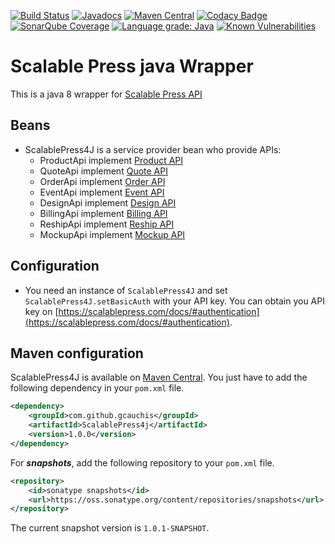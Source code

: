 [![Build Status](https://travis-ci.org/gcauchis/ScalablePress4J.svg?branch=master)](https://travis-ci.org/gcauchis/ScalablePress4J) [![Javadocs](http://www.javadoc.io/badge/com.github.gcauchis/ScalablePress4j.svg)](http://www.javadoc.io/doc/com.github.gcauchis/ScalablePress4j) [![Maven Central](https://maven-badges.herokuapp.com/maven-central/com.github.gcauchis/ScalablePress4j/badge.svg)](https://maven-badges.herokuapp.com/maven-central/com.github.gcauchis/ScalablePress4j) [![Codacy Badge](https://api.codacy.com/project/badge/Grade/51a70ee3f0f14a949da114e1c717498b)](https://www.codacy.com/app/gcauchis/ScalablePress4J?utm_source=github.com&amp;utm_medium=referral&amp;utm_content=gcauchis/ScalablePress4J&amp;utm_campaign=Badge_Grade) [![SonarQube Coverage](https://sonarcloud.io/api/project_badges/measure?project=com.github.gcauchis%3AScalablePress4j&metric=coverage)](https://sonarcloud.io/dashboard?id=com.github.gcauchis%3AScalablePress4j) 
[![Language grade: Java](https://img.shields.io/lgtm/grade/java/g/gcauchis/ScalablePress4J.svg?logo=lgtm&logoWidth=18)](https://lgtm.com/projects/g/gcauchis/ScalablePress4J/context:java)
[![Known Vulnerabilities](https://snyk.io//test/github/gcauchis/ScalablePress4j/badge.svg?targetFile=pom.xml)](https://snyk.io//test/github/gcauchis/ScalablePress4j?targetFile=pom.xml)

# Scalable Press java Wrapper

This is a java 8 wrapper for [Scalable Press API](https://scalablepress.com/docs/)

## Beans
- ScalablePress4J is a service provider bean who provide APIs:
  - ProductApi implement [Product API](https://scalablepress.com/docs/#product-api)
  - QuoteApi implement [Quote API](https://scalablepress.com/docs/#quote-api)
  - OrderApi implement [Order API](https://scalablepress.com/docs/#order-api)
  - EventApi implement [Event API](https://scalablepress.com/docs/#event-api)
  - DesignApi implement [Design  API](https://scalablepress.com/docs/#design-api)
  - BillingApi implement [Billing  API](https://scalablepress.com/docs/#billing-api)
  - ReshipApi implement [Reship  API](https://scalablepress.com/docs/#reship-api)
  - MockupApi implement [Mockup  API](https://scalablepress.com/docs/#mockup-api)

## Configuration
- You need an instance of `ScalablePress4J` and set `ScalablePress4J.setBasicAuth` with your API key. You can obtain you API key on [https://scalablepress.com/docs/#authentication](https://scalablepress.com/docs/#authentication).

## Maven configuration

ScalablePress4J is available on [Maven Central](https://search.maven.org/search?q=g:com.github.gcauchis%20AND%20a:ScalablePress4j). You just have to add the following dependency in your `pom.xml` file.

```xml
<dependency>
    <groupId>com.github.gcauchis</groupId>
    <artifactId>ScalablePress4j</artifactId>
    <version>1.0.0</version>
</dependency>
```

For ***snapshots***, add the following repository to your `pom.xml` file.
```xml
<repository>
    <id>sonatype snapshots</id>
    <url>https://oss.sonatype.org/content/repositories/snapshots</url>
</repository>
```
The current snapshot version is `1.0.1-SNAPSHOT`.
